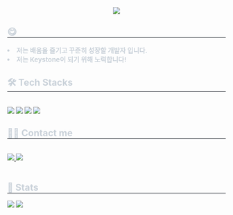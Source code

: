<div align= "center">
    <img src="https://capsule-render.vercel.app/api?type=waving&color=gradient&height=180&text=Hi,%20there&animation=fadeIn&fontColor=000000&fontSize=40" />
    </div>
    <div style="text-align: left;"> 
    <h2 style="border-bottom: 1px solid #21262d; color: #c9d1d9;"> 😋 </h2>  
    <div style="font-weight: 700; font-size: 15px; text-align: left; color: #c9d1d9;"> <li> 저는 배움을 즐기고 꾸준히 성장할 개발자 입니다.</li><li> 저는 Keystone이 되기 위해 노력합니다! </div> 
    </div>
    <div style="text-align: left;">
    <h2 style="border-bottom: 1px solid #21262d; color: #c9d1d9;"> 🛠️ Tech Stacks </h2> <br> 
    <div style="margin: ; text-align: left;" "text-align: left;"> 
        <img src="https://img.shields.io/badge/C++-00599C?style=for-the-badge&logo=C%2B%2B&logoColor=white">
        <img src="https://img.shields.io/badge/c%23-%23239120.svg?style=for-the-badge&logo=csharp&logoColor=white">
        <img src="https://img.shields.io/badge/unity-%23000000.svg?style=for-the-badge&logo=unity&logoColor=white">
        <img src="https://img.shields.io/badge/unrealengine-%23313131.svg?style=for-the-badge&logo=unrealengine&logoColor=white">
          </div>
    </div>
    <div style="text-align: left;">
    <h2 style="border-bottom: 1px solid #21262d; color: #c9d1d9;"> 🧑‍💻 Contact me </h2> <br> 
    <div style="text-align: left;"> <a href=https://toward-mainobject.tistory.com/> <img src="https://img.shields.io/badge/Tistory-000000?style=flat&logo=Tistory&logoColor=white&link=https://toward-mainobject.tistory.com/"> </a>
         <a href=mailto:qmal789@dgu.ac.kr> <img src="https://img.shields.io/badge/Gmail-EA4335?style=flat&logo=Gmail&logoColor=white&link=mailto:qmal789@dgu.ac.kr"> </a>
          </div>  <br> 
    <div style="text-align: left;">  </div> 
    </div>
    <div style="text-align: left;"> 
    <h2 style="border-bottom: 1px solid #21262d; color: #c9d1d9;"> 🏅 Stats </h2> 
        <div style="text-align: left;"> 
            <img src="https://github-readme-stats.vercel.app/api?username=Kim-minseok123&bg_color=60,bd93cc,fcfcfc&title_color=000000&text_color=000000"
         /> <img src="https://github-readme-stats.vercel.app/api/top-langs/?username=Kim-minseok123&layout=compact&bg_color=60,bd93cc,fcfcfc&title_color=000000&text_color=000000"
           /> </div> 
    </div>

    
